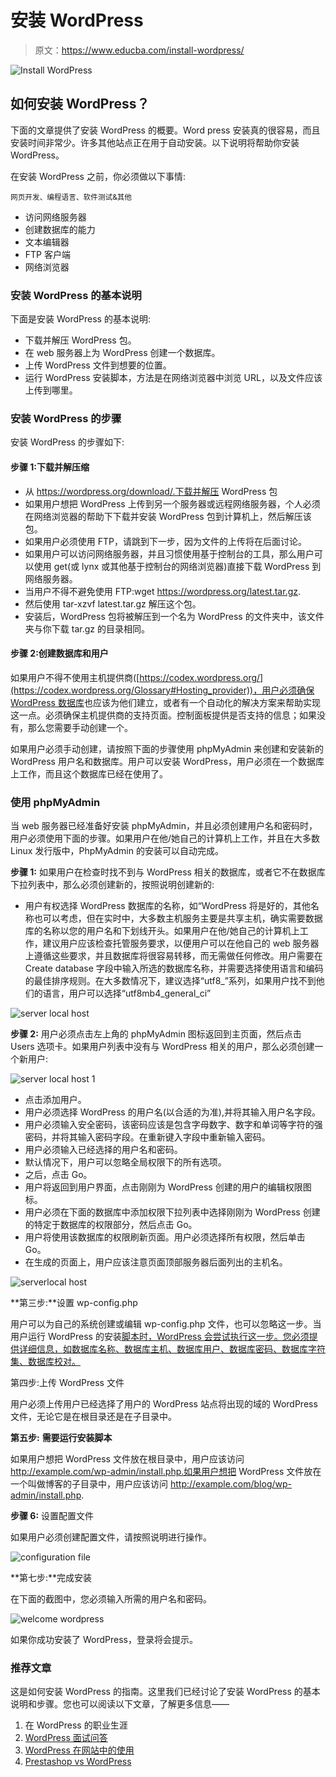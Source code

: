 # 安装 WordPress

> 原文：<https://www.educba.com/install-wordpress/>

![Install WordPress](img/4248e70c9f9f2a838e9a7328b7d8e755.png)



## 如何安装 WordPress？

下面的文章提供了安装 WordPress 的概要。Word press 安装真的很容易，而且安装时间非常少。许多其他站点正在用于自动安装。以下说明将帮助你安装 WordPress。

在安装 WordPress 之前，你必须做以下事情:

<small>网页开发、编程语言、软件测试&其他</small>

*   访问网络服务器
*   创建数据库的能力
*   文本编辑器
*   FTP 客户端
*   网络浏览器

### 安装 WordPress 的基本说明

下面是安装 WordPress 的基本说明:

*   下载并解压 WordPress 包。
*   在 web 服务器上为 WordPress 创建一个数据库。
*   上传 WordPress 文件到想要的位置。
*   运行 WordPress 安装脚本，方法是在网络浏览器中浏览 URL，以及文件应该上传到哪里。

### 安装 WordPress 的步骤

安装 WordPress 的步骤如下:

#### 步骤 1:下载并解压缩

*   从 https://wordpress.org/download/.下载并解压 WordPress 包
*   如果用户想把 WordPress 上传到另一个服务器或远程网络服务器，个人必须在网络浏览器的帮助下下载并安装 WordPress 包到计算机上，然后解压该包。
*   如果用户必须使用 FTP，请跳到下一步，因为文件的上传将在后面讨论。
*   如果用户可以访问网络服务器，并且习惯使用基于控制台的工具，那么用户可以使用 get(或 lynx 或其他基于控制台的网络浏览器)直接下载 WordPress 到网络服务器。
*   当用户不得不避免使用 FTP:wget https://wordpress.org/latest.tar.gz.
*   然后使用
    tar-xzvf latest.tar.gz 解压这个包。
*   安装后，WordPress 包将被解压到一个名为 WordPress 的文件夹中，该文件夹与你下载 tar.gz 的目录相同。

#### 步骤 2:创建数据库和用户

如果用户不得不使用主机提供商([https://codex.wordpress.org/](https://codex.wordpress.org/Glossary#Hosting_provider))，用户必须确保 [WordPress 数据库](https://www.educba.com/what-is-wordpress/)也应该为他们建立，或者有一个自动化的解决方案来帮助实现这一点。必须确保主机提供商的支持页面。控制面板提供是否支持的信息；如果没有，那么您需要手动创建一个。

如果用户必须手动创建，请按照下面的步骤使用 phpMyAdmin 来创建和安装新的 WordPress 用户名和数据库。用户可以安装 WordPress，用户必须在一个数据库上工作，而且这个数据库已经在使用了。

### 使用 phpMyAdmin

当 web 服务器已经准备好安装 phpMyAdmin，并且必须创建用户名和密码时，用户必须使用下面的步骤。如果用户在他/她自己的计算机上工作，并且在大多数 Linux 发行版中，PhpMyAdmin 的安装可以自动完成。

**步骤 1:** 如果用户在检查时找不到与 WordPress 相关的数据库，或者它不在数据库下拉列表中，那么必须创建新的，按照说明创建新的:

*   用户有权选择 WordPress 数据库的名称，如“WordPress 将是好的，其他名称也可以考虑，但在实时中，大多数主机服务主要是共享主机，确实需要数据库的名称以您的用户名和下划线开头。如果用户在他/她自己的计算机上工作，建议用户应该检查托管服务要求，以便用户可以在他自己的 web 服务器上遵循这些要求，并且数据库将很容易转移，而无需做任何修改。用户需要在 Create database 字段中输入所选的数据库名称，并需要选择使用语言和编码的最佳排序规则。在大多数情况下，建议选择“utf8_”系列，如果用户找不到他们的语言，用户可以选择“utf8mb4_general_ci”

![server local host](img/72042cd3be4fdb68485496917ffaf6e6.png)



**步骤 2:** 用户必须点击左上角的 phpMyAdmin 图标返回到主页面，然后点击 Users 选项卡。如果用户列表中没有与 WordPress 相关的用户，那么必须创建一个新用户:

![server local host 1](img/2ddf18ad1baa9d40dbead269fb3a4285.png)



*   点击添加用户。
*   用户必须选择 WordPress 的用户名(以合适的为准),并将其输入用户名字段。
*   用户必须输入安全密码，该密码应该是包含字母数字、数字和单词等字符的强密码，并将其输入密码字段。在重新键入字段中重新输入密码。
*   用户必须输入已经选择的用户名和密码。
*   默认情况下，用户可以忽略全局权限下的所有选项。
*   之后，点击 Go。
*   用户将返回到用户界面，点击刚刚为 WordPress 创建的用户的编辑权限图标。
*   用户必须在下面的数据库中添加权限下拉列表中选择刚刚为 WordPress 创建的特定于数据库的权限部分，然后点击 Go。
*   用户将使用该数据库的权限刷新页面。用户必须选择所有权限，然后单击 Go。
*   在生成的页面上，用户应该注意页面顶部服务器后面列出的主机名。

![serverlocal host](img/fcb3056e0376ef3c185dcfd321292066.png)



**第三步:**设置 wp-config.php

用户可以为自己的系统创建或编辑 wp-config.php 文件，也可以忽略这一步。当用户运行 WordPress 的安装[脚本时，WordPress 会尝试执行这一步。您必须提供详细信息，如数据库名称、数据库主机、数据库用户、数据库密码、数据库字符集、数据库校对。](https://www.educba.com/career-in-wordpress/)

第四步:上传 WordPress 文件

用户必须上传用户已经选择了用户的 WordPress 站点将出现的域的 WordPress 文件，无论它是在根目录还是在子目录中。

**第五步:** **需要运行安装脚本**

如果用户想把 WordPress 文件放在根目录中，用户应该访问 http://example.com/wp-admin/install.php.如果用户想把 WordPress 文件放在一个叫做博客的子目录中，用户应该访问 http://example.com/blog/wp-admin/install.php.

**步骤 6:** 设置配置文件

如果用户必须创建配置文件，请按照说明进行操作。

![configuration file](img/45e2c7e3f3ff9a4d5710b4f76337c1ad.png)



**第七步:**完成安装

在下面的截图中，您必须输入所需的用户名和密码。

![welcome wordpress](img/c374ee9fd539396460da1cd2a912cb27.png)



如果你成功安装了 WordPress，登录将会提示。

### 推荐文章

这是如何安装 WordPress 的指南。这里我们已经讨论了安装 WordPress 的基本说明和步骤。您也可以阅读以下文章，了解更多信息——

1.  在 WordPress 的职业生涯
2.  [WordPress 面试问答](https://www.educba.com/wordpress-interview-questions/)
3.  [WordPress 在网站中的使用](https://www.educba.com/uses-of-wordpress/)
4.  [Prestashop vs WordPress](https://www.educba.com/prestashop-vs-wordpress/)





